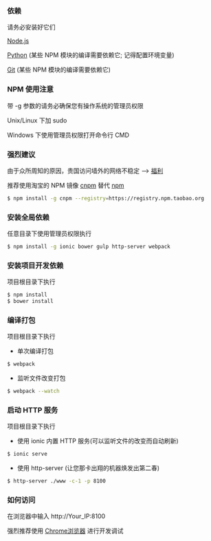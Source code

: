 ### 依赖
请务必安装好它们

[Node.js](https://nodejs.org)

[Python](https://www.python.org/) (某些 NPM 模块的编译需要依赖它; 记得配置环境变量)

[Git](http://www.git-scm.com/downloads) (某些 NPM 模块的编译需要依赖它)

### NPM 使用注意
带 -g 参数的请务必确保您有操作系统的管理员权限

Unix/Linux 下加 sudo

Windows 下使用管理员权限打开命令行 CMD

### 强烈建议
由于众所周知的原因，贵国访问墙外的网络不稳定 --> [福利](https://github.com/getlantern/lantern)

推荐使用淘宝的 NPM 镜像 [cnpm](http://npm.taobao.org/) 替代 [npm](https://www.npmjs.com/)

```bash
$ npm install -g cnpm --registry=https://registry.npm.taobao.org
```

### 安装全局依赖
任意目录下使用管理员权限执行

```bash
$ npm install -g ionic bower gulp http-server webpack
```

### 安装项目开发依赖
项目根目录下执行

```bash
$ npm install
$ bower install
```

### 编译打包
项目根目录下执行

* 单次编译打包
```bash
$ webpack
```

* 监听文件改变打包
```bash
$ webpack --watch
```

### 启动 HTTP 服务
项目根目录下执行

* 使用 ionic 内置 HTTP 服务(可以监听文件的改变而自动刷新)
```bash
$ ionic serve
```

* 使用 http-server (让您那卡出翔的机器焕发出第二春)
```bash
$ http-server ./www -c-1 -p 8100
```

### 如何访问
在浏览器中输入 http://Your_IP:8100

强烈推荐使用 [Chrome浏览器](http://www.google.cn/intl/zh-CN/chrome/browser/desktop/index.html) 进行开发调试
